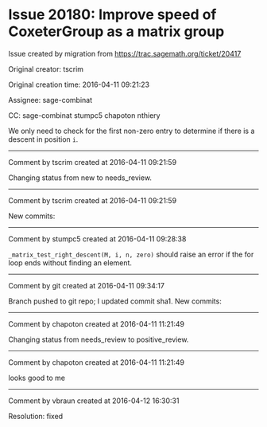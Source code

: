 # Issue 20180: Improve speed of CoxeterGroup as a matrix group

Issue created by migration from https://trac.sagemath.org/ticket/20417

Original creator: tscrim

Original creation time: 2016-04-11 09:21:23

Assignee: sage-combinat

CC:  sage-combinat stumpc5 chapoton nthiery

We only need to check for the first non-zero entry to determine if there is a descent in position `i`.


---

Comment by tscrim created at 2016-04-11 09:21:59

Changing status from new to needs_review.


---

Comment by tscrim created at 2016-04-11 09:21:59

New commits:


---

Comment by stumpc5 created at 2016-04-11 09:28:38

`_matrix_test_right_descent(M, i, n, zero)` should raise an error if the for loop ends without finding an element.


---

Comment by git created at 2016-04-11 09:34:17

Branch pushed to git repo; I updated commit sha1. New commits:


---

Comment by chapoton created at 2016-04-11 11:21:49

Changing status from needs_review to positive_review.


---

Comment by chapoton created at 2016-04-11 11:21:49

looks good to me


---

Comment by vbraun created at 2016-04-12 16:30:31

Resolution: fixed
